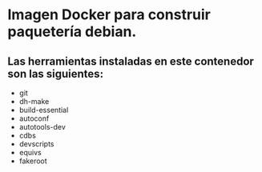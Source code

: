 # Imagen Docker para construir paquetería debian.

## Las herramientas instaladas en este contenedor son las siguientes:
-   git
-   dh-make
-   build-essential
-   autoconf
-   autotools-dev
-   cdbs
-   devscripts
-   equivs
-   fakeroot
